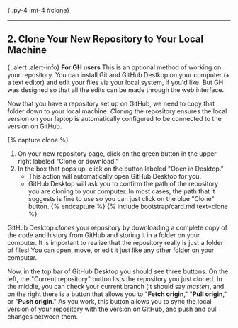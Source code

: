 {:.py-4 .mt-4 #clone}
***

## 2. Clone Your New Repository to Your Local Machine

{:.alert .alert-info}
**For GH users** This is an optional method of working on your repository. You can install Git and GitHub Destkop on your computer (+ a text editor) and edit your files via your local system, if you'd like. But GH was designed so that all the edits can be made through the web interface. 

Now that you have a repository set up on GitHub, we need to copy that folder down to your local machine. 
*Cloning* the repository ensures the local version on your laptop is automatically configured to be connected to the version on GitHub.

{% capture clone %}
1. On your new repository page, click on the green button in the upper right labeled "Clone or download."
2. In the box that pops up, click on the button labeled "Open in Desktop." 
    - This action will automatically open GitHub Desktop for you. 
    - GitHub Desktop will ask you to confirm the path of the repository you are cloning to your computer. In most cases, the path that it suggests is fine to use so you can just click on the blue "Clone" button.
{% endcapture %}
{% include bootstrap/card.md text=clone %}

GitHub Desktop *clones* your repository by downloading a complete copy of the code and history from GitHub and storing it in a folder on your computer.
It is important to realize that the repository really is just a folder of files!
You can open, move, or edit it just like any other folder on your computer.

Now, in the top bar of GitHub Desktop you should see three buttons. 
On the left, the "Current repository" button lists the repository  you just cloned. 
In the middle, you can check your current branch (it should say *master*), and on the right there is a button that allows you to "**Fetch origin**," "**Pull origin**," or "**Push origin**." 
As you work, this button allows you to sync the local version of your repository with the version on GitHub, and push and pull changes between them.
